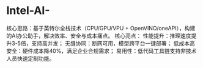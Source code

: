 # Intel-AI-
核心思路：基于英特尔全栈技术（CPU/GPU/VPU + OpenVINO/oneAPI），构建的AI办公助手，解决效率、安全与成本痛点。 核心亮点： 性能提升：推理速度提升3-5倍，支持高并发； 无缝协同：断网可用，模型跨平台一键部署； 低成本高安全：硬件成本降40%，满足企业合规需求； 易用性：低代码工具链支持非技术人员快速定制功能。
